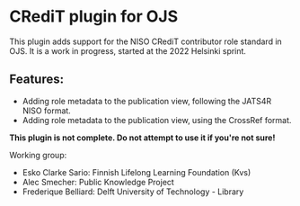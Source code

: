 # CRediT plugin for OJS

This plugin adds support for the NISO CRediT contributor role standard in OJS.
It is a work in progress, started at the 2022 Helsinki sprint.


## Features:
* Adding role metadata to the publication view, following the JATS4R NISO format.
* Adding role metadata to the publication view, using the CrossRef format.



**This plugin is not complete. Do not attempt to use it if you're not sure!**

Working group:

- Esko Clarke Sario: Finnish Lifelong Learning Foundation (Kvs)
- Alec Smecher: Public Knowledge Project
- Frederique Belliard: Delft University of Technology - Library
